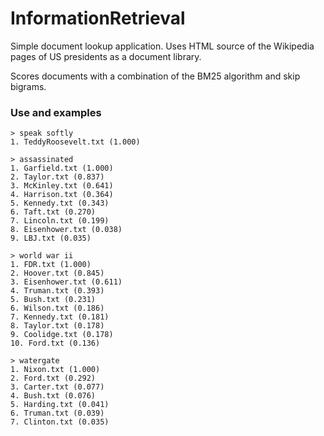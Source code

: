 # InformationRetrieval
Simple document lookup application. Uses HTML source of the Wikipedia pages of US presidents as a document library.

Scores documents with a combination of the BM25 algorithm and skip bigrams.

### Use and examples
```
> speak softly
1. TeddyRoosevelt.txt (1.000)

> assassinated
1. Garfield.txt (1.000)
2. Taylor.txt (0.837)
3. McKinley.txt (0.641)
4. Harrison.txt (0.364)
5. Kennedy.txt (0.343)
6. Taft.txt (0.270)
7. Lincoln.txt (0.199)
8. Eisenhower.txt (0.038)
9. LBJ.txt (0.035)

> world war ii
1. FDR.txt (1.000)
2. Hoover.txt (0.845)
3. Eisenhower.txt (0.611)
4. Truman.txt (0.393)
5. Bush.txt (0.231)
6. Wilson.txt (0.186)
7. Kennedy.txt (0.181)
8. Taylor.txt (0.178)
9. Coolidge.txt (0.178)
10. Ford.txt (0.136)

> watergate
1. Nixon.txt (1.000)
2. Ford.txt (0.292)
3. Carter.txt (0.077)
4. Bush.txt (0.076)
5. Harding.txt (0.041)
6. Truman.txt (0.039)
7. Clinton.txt (0.035)
```
